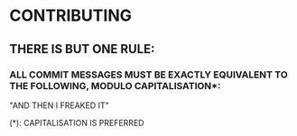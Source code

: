 # CONTRIBUTING

## THERE IS BUT ONE RULE:

### ALL COMMIT MESSAGES MUST BE EXACTLY EQUIVALENT TO THE FOLLOWING, MODULO CAPITALISATION*:

"AND THEN I FREAKED IT"

(*): CAPITALISATION IS PREFERRED
